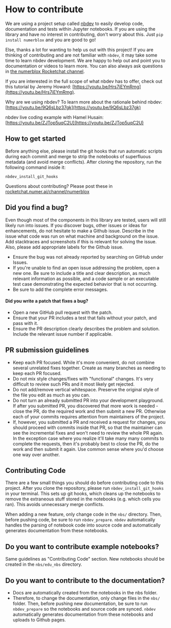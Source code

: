 # How to contribute

We are using a project setup called [nbdev](https://nbdev.fast.ai/) to easily develop code, documentation and tests within Jupyter notebooks. If you are using the library and have no interest in contributing, don't worry about this. Just `pip install numerblox` and you are good to go!

Else, thanks a lot for wanting to help us out with this project! If you are thinking of contributing and are not familiar with `nbdev`, it may take some time to learn nbdev development. 
We are happy to help out and point you to documentation or videos to learn more. You can also always ask questions in [the numerblox Rocketchat channel](https://rocketchat.numer.ai/channel/numerblox).

If you are interested in the full scope of what nbdev has to offer, check out this tutorial by Jeremy Howard:
[https://youtu.be/Hrs7iEYmRmg](https://youtu.be/Hrs7iEYmRmg).

Why are we using nbdev? To learn more about the rationale behind nbdev:
[https://youtu.be/9Q6sLbz37gk](https://youtu.be/9Q6sLbz37gk)

nbdev live coding example with Hamel Husain:
[https://youtu.be/ZJTop5uqC2U](https://youtu.be/ZJTop5uqC2U)

## How to get started

Before anything else, please install the git hooks that run automatic scripts during each commit and merge to strip the notebooks of superfluous metadata (and avoid merge conflicts). After cloning the repository, run the following command inside it:
```
nbdev_install_git_hooks
```

Questions about contributing? Please post these in [rocketchat.numer.ai/channel/numerblox](https://rocketchat.numer.ai/channel/numerblox)

## Did you find a bug?

Even though most of the components in this library are tested, users will still likely run into issues. If you discover bugs, other issues or ideas for enhancements, do not hesitate to make a Github issue. Describe in the issue what code was run on what machine and background on the issue. Add stacktraces and screenshots if this is relevant for solving the issue. Also, please add appropriate labels for the Github issue.

* Ensure the bug was not already reported by searching on GitHub under Issues.
* If you're unable to find an open issue addressing the problem, open a new one. Be sure to include a title and clear description, as much relevant information as possible, and a code sample or an executable test case demonstrating the expected behavior that is not occurring.
* Be sure to add the complete error messages.

#### Did you write a patch that fixes a bug?

* Open a new GitHub pull request with the patch.
* Ensure that your PR includes a test that fails without your patch, and pass with it.
* Ensure the PR description clearly describes the problem and solution. Include the relevant issue number if applicable.

## PR submission guidelines

* Keep each PR focused. While it's more convenient, do not combine several unrelated fixes together. Create as many branches as needing to keep each PR focused.
* Do not mix style changes/fixes with "functional" changes. It's very difficult to review such PRs and it most likely get rejected.
* Do not add/remove vertical whitespace. Preserve the original style of the file you edit as much as you can.
* Do not turn an already submitted PR into your development playground. If after you submitted PR, you discovered that more work is needed - close the PR, do the required work and then submit a new PR. Otherwise each of your commits requires attention from maintainers of the project.
* If, however, you submitted a PR and received a request for changes, you should proceed with commits inside that PR, so that the maintainer can see the incremental fixes and won't need to review the whole PR again. In the exception case where you realize it'll take many many commits to complete the requests, then it's probably best to close the PR, do the work and then submit it again. Use common sense where you'd choose one way over another.

## Contributing Code

There are a few small things you should do before contributing code to this project. After you clone the repository, please run `nbdev_install_git_hooks` in your terminal. This sets up git hooks, which cleans up the notebooks to remove the extraneous stuff stored in the notebooks (e.g. which cells you ran). This avoids unnecessary merge conflicts.

When adding a new feature, only change code in the `nbs/` directory. Then, before pushing code, be sure to run `nbdev_prepare`. `nbdev` automatically handles the parsing of notebook code into source code and automatically generates documentation from these notebooks.

## Do you want to contribute example notebooks?

Same guidelines as "Contributing Code" section. New notebooks should be created in the `nbs/edu_nbs` directory.

## Do you want to contribute to the documentation?

* Docs are automatically created from the notebooks in the nbs folder.
* Therefore, to change the documentation, only change files in the `nbs/` folder. Then, before pushing new documentation, be sure to run `nbdev_prepare` so the notebooks and source code are synced. `nbdev` automatically generates documentation from these notebooks and uploads to Github pages.
